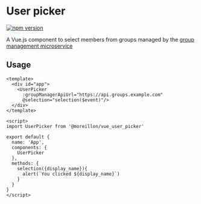 # User picker

[![npm version](https://badge.fury.io/js/@moreillon%2Fvue_user_picker.svg)](https://badge.fury.io/js/@moreillon%2Fvue_user_picker)

A Vue.js component to select members from groups managed by the [group management microservice](https://github.com/maximemoreillon/group_manager)

## Usage

```
<template>
  <div id="app">
    <UserPicker
      :groupManagerApiUrl="https://api.groups.example.com"
      @selection="selection($event)"/>
  </div>
</template>

<script>
import UserPicker from '@moreillon/vue_user_picker'

export default {
  name: 'App',
  components: {
    UserPicker
  },
  methods: {
    selection({display_name}){
      alert(`You clicked ${display_name}`)
    }
  }
}
</script>
```

